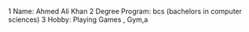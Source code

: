 1 Name: Ahmed Ali Khan
      2 Degree Program: bcs (bachelors in computer sciences)
            3 Hobby: Playing Games , Gym,a
                 
